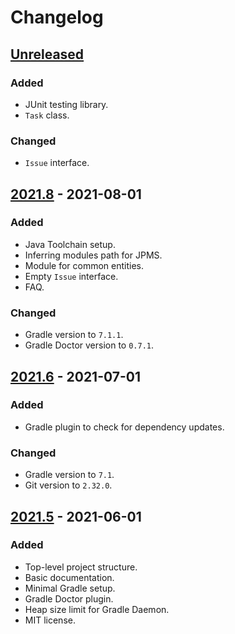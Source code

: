 # Changelog

## [Unreleased]
### Added
- JUnit testing library.
- `Task` class.

### Changed
- `Issue` interface.

## [2021.8] - 2021-08-01
### Added
- Java Toolchain setup.
- Inferring modules path for JPMS.
- Module for common entities.
- Empty `Issue` interface.
- FAQ.

### Changed
- Gradle version to `7.1.1`.
- Gradle Doctor version to `0.7.1`.

## [2021.6] - 2021-07-01
### Added
- Gradle plugin to check for dependency updates.

### Changed
- Gradle version to `7.1`.
- Git version to `2.32.0`.

## [2021.5] - 2021-06-01
### Added
- Top-level project structure.
- Basic documentation.
- Minimal Gradle setup.
- Gradle Doctor plugin.
- Heap size limit for Gradle Daemon.
- MIT license.

[Unreleased]: https://github.com/iyankovsky/java-server-template/compare/v2021.8...HEAD
[2021.8]: https://github.com/iyankovsky/java-server-template/releases/tag/v2021.8
[2021.6]: https://github.com/iyankovsky/java-server-template/releases/tag/v2021.6
[2021.5]: https://github.com/iyankovsky/java-server-template/releases/tag/v2021.5
